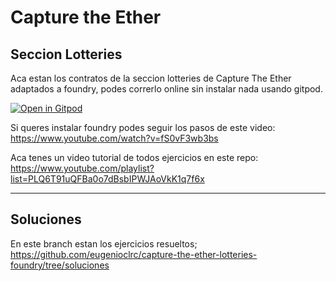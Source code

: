 # Capture the Ether
## Seccion Lotteries

Aca estan los contratos de la seccion lotteries de Capture The Ether adaptados a foundry, podes correrlo online sin instalar nada usando gitpod.

[![Open in Gitpod](https://gitpod.io/button/open-in-gitpod.svg)](https://gitpod.io/#https://github.com/eugenioclrc/capture-the-ether-lotteries-foundry)


Si queres instalar foundry podes seguir los pasos de este video:
https://www.youtube.com/watch?v=fS0vF3wb3bs


Aca tenes un video tutorial de todos ejercicios en este repo:
https://www.youtube.com/playlist?list=PLQ6T91uQFBa0o7dBsbIPWJAoVkK1q7f6x


---
## Soluciones

En este branch estan los ejercicios resueltos;
https://github.com/eugenioclrc/capture-the-ether-lotteries-foundry/tree/soluciones